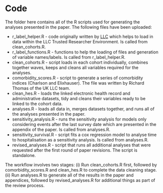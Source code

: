 # Code

The folder here contains all of the R scripts used for generating the analyses presented in the paper. The following files have been uploaded:

* r_label_helper.R - code originally written by [LLC](https://github.com/UKLLC) which helps to load in data within the LLC Trusted Researcher Environment. Is called from clean_cohorts.R.
* r_label_functions.R - functions to help the loading of files and generation of variable names/labels. Is called from r_label_helper.R.
* clean_cohorts.R - script loads in each cohort individually, combines together waves, keeps and cleans all variables required for the analyses.
* comorbidity_scores.R - script to generate a series of comorbidity indices (Charlson and Elixhauser). The file was written by Richard Thomas of the UK LLC team.
* clean_hes.R - loads the linked electronic health record and administrative datasets, tidy and cleans their variables ready to be linked to the cohort data.
* analyses.R - loads all data in, merges datasets together, and runs all of the analyses presented in the paper.
* sensitivity_analysis.R - runs the sensitivity analysis for models only considering events after the last survey date which are presented in the appendix of the paper. Is called from analyses.R.
* sensitivity_survival.R - script fits a cox regression model to analyse time to hospitalisation as a sensitivity analysis. Is called from analyses.R.
* revised_analyses.R - script that runs all additional analyses that were requested after the first round of paper revisions. The script is standalone.

The workflow involves two stages: (i) Run clean_cohorts.R first, followed by comorbidity_scores.R and clean_hes.R to complete the data cleaning stage. (ii) Run analyses.R to generate all of the results in the paper and appendices, followed by revised_analyses.R for additional things as part of the review process.
